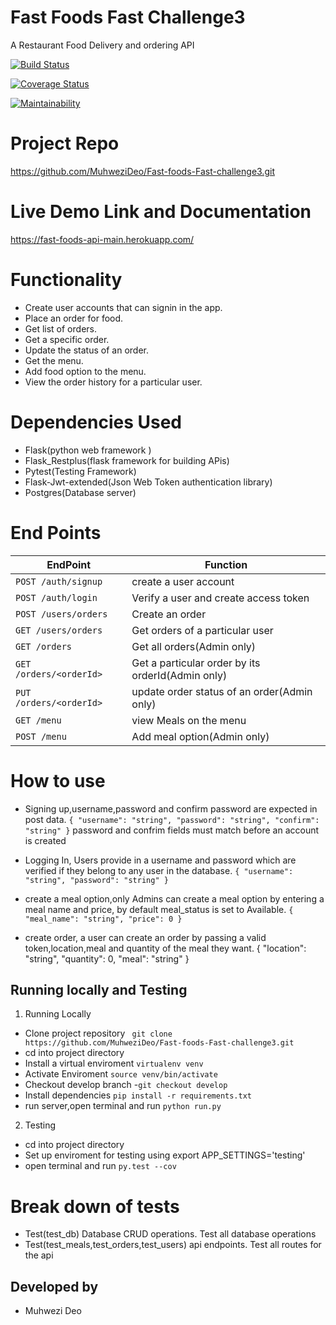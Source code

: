 # Fast Foods Fast Challenge3
A Restaurant Food Delivery and ordering API



[![Build Status](https://travis-ci.org/MuhweziDeo/Fast-foods-Fast-challenge3.svg?branch=develop)](https://travis-ci.org/MuhweziDeo/Fast-foods-Fast-challenge3)

[![Coverage Status](https://coveralls.io/repos/github/MuhweziDeo/Fast-foods-Fast-challenge3/badge.svg?branch=develop)](https://coveralls.io/github/MuhweziDeo/Fast-foods-Fast-challenge3?branch=develop)

[![Maintainability](https://api.codeclimate.com/v1/badges/b5c09d42343e10ee8bc8/maintainability)](https://codeclimate.com/github/MuhweziDeo/Fast-foods-Fast-challenge3/maintainability)

# Project Repo
https://github.com/MuhweziDeo/Fast-foods-Fast-challenge3.git

# Live Demo Link and Documentation
https://fast-foods-api-main.herokuapp.com/

# Functionality
- Create user accounts that can signin in the app. 
- Place an order for food.
- Get list of orders.
- Get a specific order.
- Update the status of an order. 
- Get the menu.
- Add food option to the menu.
- View the order history  for a particular user.

# Dependencies Used
- Flask(python web framework )
- Flask_Restplus(flask framework for building APis)
- Pytest(Testing Framework)
- Flask-Jwt-extended(Json Web Token authentication library)
- Postgres(Database server)


# End Points 
| EndPoint  | Function |
| ------------- | ------------- |
|`POST /auth/signup`  | create a user account |
|`POST /auth/login` | Verify a user and create access token |
|`POST /users/orders `        | Create an order|
|`GET /users/orders  `               | Get orders of a particular user|
|`GET /orders `         | Get all orders(Admin only)|
|`GET /orders/<orderId> `        | Get a particular order by its orderId(Admin only)|
|`PUT /orders/<orderId>`       | update order status of an order(Admin only)|
|`GET /menu`       | view Meals on the menu|
|`POST /menu`       | Add meal option(Admin only)|

# How to use
- Signing up,username,password and confirm password are expected in post data.
`{
  "username": "string",
  "password": "string",
  "confirm": "string"
}`
password and confrim fields must match before an account is created

- Logging In, Users provide in a username and password which are verified if they
belong to any user in the database.
`{
  "username": "string",
  "password": "string"
}`

- create a meal option,only Admins can create a meal option by entering a meal name 
and price, by default meal_status is set to Available.
`{
  "meal_name": "string",
  "price": 0
}`

- create order, a user can create an order by passing a valid token,location,meal
and quantity of the meal they want.
{
  "location": "string",
  "quantity": 0,
  "meal": "string"
}

##  Running locally and Testing
1. Running Locally
- Clone project repository ` git clone https://github.com/MuhweziDeo/Fast-foods-Fast-challenge3.git`
- cd into project directory
- Install a virtual enviroment `virtualenv venv`
- Activate Enviroment `source venv/bin/activate`
- Checkout develop branch -`git checkout develop`
- Install dependencies `pip install -r requirements.txt`
- run server,open terminal and run `python run.py`

2. Testing
- cd into project directory 
- Set up enviroment  for testing using export APP_SETTINGS='testing'
- open terminal and run `py.test --cov`

# Break down of tests
- Test(test_db) Database CRUD operations.
Test all database operations
- Test(test_meals,test_orders,test_users) api endpoints.
Test all routes for the api



## Developed by
- Muhwezi Deo








